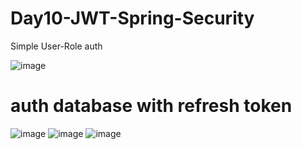 # Day10-JWT-Spring-Security
 Simple User-Role auth
 
 ![image](https://user-images.githubusercontent.com/38674801/187071638-f5e91aae-5ee5-493d-8e1f-17c2dea816e0.png)
 

 # auth database with refresh token
 ![image](https://user-images.githubusercontent.com/38674801/187071917-47677947-6494-4805-aa8a-448c977f4bcf.png)
 ![image](https://user-images.githubusercontent.com/38674801/187071805-06d594ab-df15-4615-85bc-8de7e4045be3.png)
 ![image](https://user-images.githubusercontent.com/38674801/187071737-5f310e52-ec5e-45e4-be7c-bb9f0ee06f03.png)
